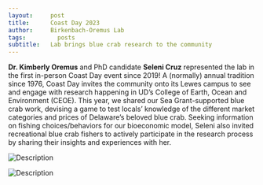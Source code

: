 ```yaml
---
layout:     post
title:      Coast Day 2023
author:     Birkenbach-Oremus Lab
tags: 		  posts
subtitle:  	Lab brings blue crab research to the community
---
```

<!-- Start Writing Below in Markdown -->
**Dr. Kimberly Oremus** and PhD candidate **Seleni Cruz** represented the lab in the first in-person Coast Day event since 2019! A (normally) annual tradition since 1976, Coast Day invites the community onto its Lewes campus to see and engage with research happening in UD’s College of Earth, Ocean and Environment (CEOE). This year, we shared our Sea Grant-supported blue crab work, devising a game to test locals’ knowledge of the different market categories and prices of Delaware’s beloved blue crab. Seeking information on fishing choices/behaviors for our bioeconomic model, Seleni also invited recreational blue crab fishers to actively participate in the research process by sharing their insights and experiences with her. 

![Description](http://birkenbach-oremus-lab.github.io/website/img/posts/2023-10-01-2.jpg)

![Description](http://birkenbach-oremus-lab.github.io/website/img/posts/2023-10-01-1.jpg)
